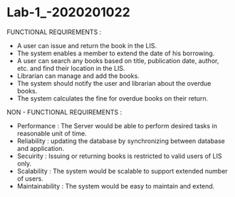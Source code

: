 # Lab-1_-2020201022
FUNCTIONAL REQUIREMENTS : 

- A user can issue and return the book in the LIS.
- The system enables a member to extend the date of his borrowing.
- A user can search any books based on title, publication date, author, etc. and find their location in the LIS.
- Librarian can manage and add the books.
- The system should notify the user and librarian about the overdue books.
- The system calculates the fine for overdue books on their return.

NON - FUNCTIONAL REQUIREMENTS : 

- Performance :  The Server would be able to perform desired tasks in reasonable unit of time.
- Reliability : updating the database by synchronizing between database and application.
- Secuirity : Issuing or returning books is restricted to valid users of LIS only.
- Scalability : The system would be scalable to support extended number of users.
- Maintainability : The system would be easy to maintain and extend.
